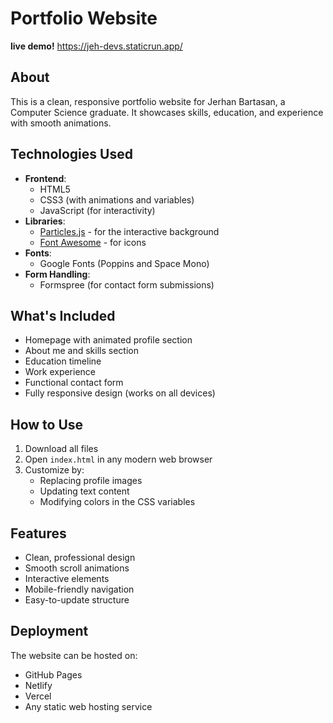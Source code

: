 # Portfolio Website

**live demo!**
https://jeh-devs.staticrun.app/

## About
This is a clean, responsive portfolio website for Jerhan Bartasan, a Computer Science graduate. It showcases skills, education, and experience with smooth animations.

## Technologies Used
- **Frontend**:
  - HTML5
  - CSS3 (with animations and variables)
  - JavaScript (for interactivity)
- **Libraries**:
  - [Particles.js](https://vincentgarreau.com/particles.js/) - for the interactive background
  - [Font Awesome](https://fontawesome.com/) - for icons
- **Fonts**:
  - Google Fonts (Poppins and Space Mono)
- **Form Handling**:
  - Formspree (for contact form submissions)

## What's Included
- Homepage with animated profile section
- About me and skills section
- Education timeline
- Work experience
- Functional contact form
- Fully responsive design (works on all devices)

## How to Use
1. Download all files
2. Open `index.html` in any modern web browser
3. Customize by:
   - Replacing profile images
   - Updating text content
   - Modifying colors in the CSS variables

## Features
- Clean, professional design
- Smooth scroll animations
- Interactive elements
- Mobile-friendly navigation
- Easy-to-update structure

## Deployment
The website can be hosted on:
- GitHub Pages
- Netlify
- Vercel
- Any static web hosting service
